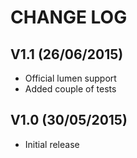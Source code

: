 CHANGE LOG
==========


## V1.1 (26/06/2015)

* Official lumen support
* Added couple of tests


## V1.0 (30/05/2015)

* Initial release

